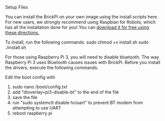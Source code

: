 Setup Files

You can install the BrickPi on your own image using the install scripts here.  For new users, we strongly recommend using Raspbian for Robots, which has all the installation done for you!  You can [download it for free using these directions.](http://www.dexterindustries.com/howto/install-raspbian-for-robots-image-on-an-sd-card/)

To install, run the following commands:
	sudo chmod +x install.sh
	sudo ./install.sh

For those using Raspberry Pi 3, you will need to disable bluetooth. The way Raspberry Pi 3 uses Bluetooth causes issues with BrickPi. Before you install the drivers, execute the following commands.

Edit the boot config with

1. sudo nano /boot/config.txt
2. add "dtoverlay=pi3-disable-bt" to the end of the file
3. save the file
4. run "sudo systemctl disable hciuart" to prevent BT modem from attempting to use UART
5. reboot raspberry pi